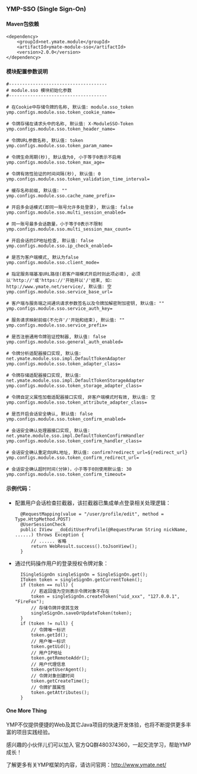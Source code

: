 ### YMP-SSO (Single Sign-On)

#### Maven包依赖

    <dependency>
        <groupId>net.ymate.module</groupId>
        <artifactId>ymate-module-sso</artifactId>
        <version>2.0.0</version>
    </dependency>

#### 模块配置参数说明

    #-------------------------------------
    # module.sso 模块初始化参数
    #-------------------------------------
    
    # 在Cookie中存储令牌的名称, 默认值: module.sso_token
    ymp.configs.module.sso.token_cookie_name=
    
    # 令牌存储在请求头中的名称, 默认值: X-ModuleSSO-Token
    ymp.configs.module.sso.token_header_name=
    
    # 令牌URL参数名称, 默认值: token
    ymp.configs.module.sso.token_param_name=
    
    # 令牌生命周期(秒), 默认值为0, 小于等于0表示不启用
    ymp.configs.module.sso.token_max_age=
    
    # 令牌有效性验证的时间间隔(秒), 默认值: 0
    ymp.configs.module.sso.token_validation_time_interval=
    
    # 缓存名称前缀, 默认值: ""
    ymp.configs.module.sso.cache_name_prefix=
    
    # 开启多会话模式(即同一账号允许多处登录), 默认值: false
    ymp.configs.module.sso.multi_session_enabled=
    
    # 同一账号最多会话数量，小于等于0表示不限制
    ymp.configs.module.sso.multi_session_max_count=
    
    # 开启会话的IP地址检查, 默认值: false
    ymp.configs.module.sso.ip_check_enabled=
    
    # 是否为客户端模式, 默认为false
    ymp.configs.module.sso.client_mode=
    
    # 指定服务端基准URL路径(若客户端模式开启时则此项必填), 必须以'http://'或'https://'开始并以'/'结束, 如: http://www.ymate.net/service/, 默认值: 空
    ymp.configs.module.sso.service_base_url=
    
    # 客户端与服务端之间通讯请求参数签名以及令牌加解密附加密钥, 默认值: ""
    ymp.configs.module.sso.service_auth_key=
    
    # 服务请求映射前缀(不允许'/'开始和结束), 默认值: ""
    ymp.configs.module.sso.service_prefix=
    
    # 是否注册通用令牌验证控制器, 默认值: false
    ymp.configs.module.sso.general_auth_enabled=
    
    # 令牌分析适配器接口实现, 默认值: net.ymate.module.sso.impl.DefaultTokenAdapter
    ymp.configs.module.sso.token_adapter_class=
    
    # 令牌存储适配器接口实现, 默认值: net.ymate.module.sso.impl.DefaultTokenStorageAdapter
    ymp.configs.module.sso.token_storage_adapter_class=
    
    # 令牌自定义属性加载适配器接口实现, 非客户端模式时有效, 默认值: 空
    ymp.configs.module.sso.token_attribute_adapter_class=
    
    # 是否开启会话安全确认, 默认值: false
    ymp.configs.module.sso.token_confirm_enabled=
    
    # 会话安全确认处理器接口实现, 默认值: net.ymate.module.sso.impl.DefaultTokenConfirmHandler
    ymp.configs.module.sso.token_confirm_handler_class=
    
    # 会话安全确认重定向URL地址, 默认值: confirm?redirect_url=${redirect_url}
    ymp.configs.module.sso.token_confirm_redirect_url=
    
    # 会话安全确认超时时间(分钟)，小于等于0则使用默认值: 30
    ymp.configs.module.sso.token_confirm_timeout=

#### 示例代码：

- 配置用户会话检查拦截器，该拦截器已集成单点登录相关处理逻辑：

        @RequestMapping(value = "/user/profile/edit", method = Type.HttpMethod.POST)
        @UserSessionCheck
        public IView __doEditUserProfile(@RequestParam String nickName, ......) throws Exception {
            // ...... 省略
            return WebResult.success().toJsonView();
        }

- 通过代码操作用户的登录授权令牌对象：

        ISingleSignOn singleSignOn = SingleSignOn.get();
        IToken token = singleSignOn.getCurrentToken();
        if (token == null) {
            // 若返回值为空则表示令牌对象不存在
            token = singleSignOn.createToken("uid_xxx", "127.0.0.1", "FireFox");
            // 存储令牌并使其生效
            singleSignOn.saveOrUpdateToken(token);
        }
        if (token != null) {
            // 令牌唯一标识
            token.getId();
            // 用户唯一标识
            token.getUid();
            // 用户IP地址
            token.getRemoteAddr();
            // 用户代理信息
            token.getUserAgent();
            // 令牌对象创建时间
            token.getCreateTime();
            // 令牌扩展属性
            token.getAttributes();
        }

#### One More Thing

YMP不仅提供便捷的Web及其它Java项目的快速开发体验，也将不断提供更多丰富的项目实践经验。

感兴趣的小伙伴儿们可以加入 官方QQ群480374360，一起交流学习，帮助YMP成长！

了解更多有关YMP框架的内容，请访问官网：http://www.ymate.net/
